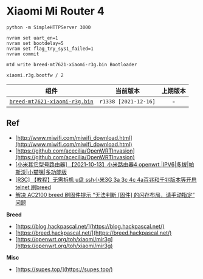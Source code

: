 # Xiaomi Mi Router 4

```
python -m SimpleHTTPServer 3000
```

```
nvram set uart_en=1
nvram set bootdelay=5
nvram set flag_try_sys1_failed=1
nvram commit

mtd write breed-mt7621-xiaomi-r3g.bin Bootloader
```

```
xiaomi.r3g.bootfw / 2
```

组件|当前版本|上期版本
---|---|:---:
[`breed-mt7621-xiaomi-r3g.bin`](https://breed.hackpascal.net/breed-mt7621-xiaomi-r3g.bin) | `r1338 [2021-12-16]` |  - 


## Ref

* [http://www.miwifi.com/miwifi_download.html](http://www.miwifi.com/miwifi_download.html)
* [https://github.com/acecilia/OpenWRTInvasion](https://github.com/acecilia/OpenWRTInvasion)
* [[小米其它型号路由器] 【2021-10-13】小米路由器4 openwrt |IPV6|多拨|帕斯沃|小猫咪|多功能版](https://www.right.com.cn/forum/thread-4058067-1-4.html)
* [[R3C] 【教程】无需拆机 u盘 ssh小米3G 3a 3c 4c 4a百兆和千兆版本等开启 telnet 刷breed](https://www.right.com.cn/forum/thread-4017759-1-1.html)
* [解决 AC2100 breed 刷固件提示 “无法判断 [固件] 的闪存布局，请手动指定” 问题](https://www.right.com.cn/forum/thread-8256657-1-1.html)

**Breed**

* [https://blog.hackpascal.net/](https://blog.hackpascal.net/)
* [https://breed.hackpascal.net/](https://breed.hackpascal.net/)
* [https://openwrt.org/toh/xiaomi/mir3g](https://openwrt.org/toh/xiaomi/mir3g)

**Misc**

* [https://supes.top/](https://supes.top/)
